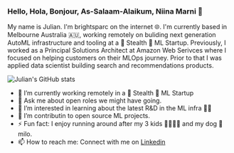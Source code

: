 ### Hello, Hola, Bonjour, As-Salaam-Alaikum, Niina Marni 👋

My name is Julian. I'm brightsparc on the internet 🌐.  I'm currently based in Melbourne Australia 🇦🇺, working remotely on buliding next generation AutoML infrastructure and tooling at a 🤫 Stealth 🤖 ML Startup.  Previously, I worked as a Principal Solutions Architect at Amazon Web Serivces where I focused on helping customers on their MLOps journey.  Prior to that I was applied data scientist building search and recommendations products.   

![Julian's GitHub stats](https://github-readme-stats.vercel.app/api?username=brightsparc&show_icons=true&theme=synthwave)

- 🔭 I’m currently working remotely in a 🤫 Stealth 🤖 ML Startup
- 💬 Ask me about open roles we might have going.
- 🌱 I’m interested in learning about the latest R&D in the ML infra 👨‍🔧  
- 👯 I’m contributin to open source ML projects.
- ⚡ Fun fact: I enjoy running around after my 3 kids 👨‍👩‍👧‍👦   and my dog 🐶 milo.
- 📫 How to reach me: Connect with me on [Linkedin](https://www.linkedin.com/in/julianbright/)
